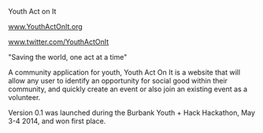 Youth Act on It

www.YouthActOnIt.org

www.twitter.com/YouthActOnIt

"Saving the world, one act at a time" 

A community application for youth, Youth Act On It is a website that will allow any user to identify an opportunity for social good within their community, and quickly create an event or also join an existing event as a volunteer. 

Version 0.1 was launched during the Burbank Youth + Hack Hackathon, May 3-4 2014, and won first place. 
